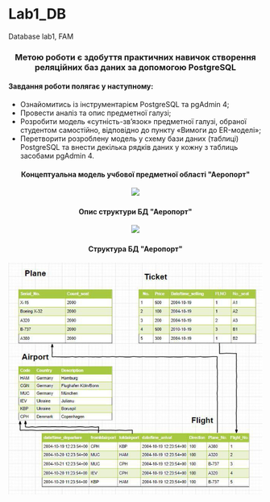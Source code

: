 # Lab1_DB
Database lab1, FAM


<h3 align="center">Метою роботи є здобуття практичних навичок створення реляційних баз даних за допомогою PostgreSQL</h3>

<h4>Завдання роботи полягає у наступному:</h4>
<ul>
<li>Ознайомитись із інструментарієм PostgreSQL та pgAdmin 4;</li>
<li>Провести аналіз та опис предметної галузі;</li>
<li>Розробити модель «сутність-зв’язок» предметної галузі, обраної студентом самостійно, відповідно до пункту «Вимоги до ER-моделі»;</li>
<li>Перетворити розроблену модель у схему бази даних (таблиці) PostgreSQL та внести декілька рядків даних у кожну з таблиць засобами pgAdmin 4.</li>
  </ul>


<h4 align="center">Концептуальна модель учбової предметної області "Аеропорт"</h4>
<p align="center">
<img src=images/er_sсheme.jpg/>
</p>
<h4 align="center">Опис структури БД "Аеропорт"</h4>

<p align="center">
<img src=images/info.jpg/>
</p>
<h4 align="center">Структура БД "Аеропорт"</h4>
<p align="center">
<img src=images/tables.jpg/>
</p>
